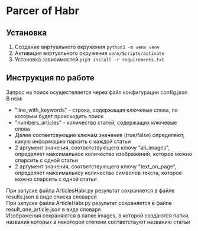 # Parcer of Habr #

## Установка ##
1. Создание виртуального окружения
   ```python3 -m venv venv```
2. Активация виртуального окружения
   ```venv/Scripts/activate```
3. Установка зависимостей
   ```pip3 install -r requirements.txt```
## Инструкция по работе ##
Запрос на поиск осуществляется через файл конфигурации config.json  
В нем:
- "line_with_keywords" - строка, содержащая ключевые слова, по которым будет происходить поиск
- "numbers_articles" - количество статей, содержащих ключевые слова
- Далее соответсвующие ключам значения (true/false) определяют, какую информацию парсить с каждой статьи
- 2 аргумент значения, соответствующего ключу "all_images", определяет максимальное количество изображений, которое можно спарсить с одной статьи
- 2 аргумент значения, соответствующего ключу "text_on_page", определяет максимальноу количество символов текста, которое можно спарсить с одной статьи


При запуске файла ArticlesHabr.py результат сохраняется в файле results.json в виде списка словарей  
При запуске файла ArticleHabr.py результат сохраняется в файле result_one_article.json в виде словаря  
Изображения сохраняются в папке images, в которой создаются папки, названия которых в некоторой степени соответствуют названию статьи
